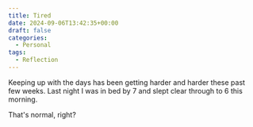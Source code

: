 ```yaml
---
title: Tired
date: 2024-09-06T13:42:35+00:00
draft: false
categories:
  - Personal
tags:
  - Reflection
---
```


Keeping up with the days has been getting harder and harder these past few weeks. Last night I was in bed by 7 and slept clear through to 6 this morning.

That's normal, right? </sarcasm>